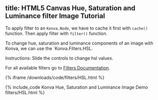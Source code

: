 title: HTML5 Canvas Hue, Saturation and Luminance filter Image Tutorial
---

To apply filter to an `Konva.Node`, we have to cache it first with `cache()` function. Then apply filter with `filter()` function.

To change hue, saturation and luminance components of an image with Konva, we can use the `Konva.Filters.HSL.

Instructions: Slide the controls to change hsl values.

For all available filters go to [Filters Documentation](/api/Konva.Filters.html).

{% iframe /downloads/code/filters/HSL.html %}

{% include_code Konva Hue, Saturation and Luminance Image Demo filters/HSL.html %}